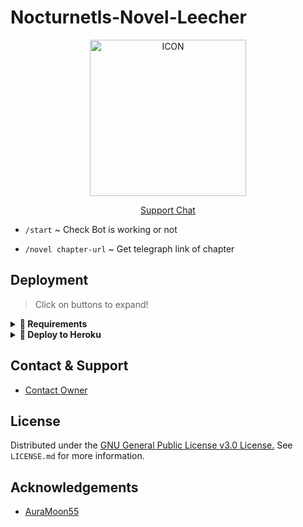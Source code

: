 # Nocturnetls-Novel-Leecher

<p align="center"><img src="https://telegra.ph/file/1d20a15375310e8dcd602.jpg" alt="ICON" width="250" height="250"/></p>


<p align="center">
    <a href="https://t.me/Villainevil_Support"> Support Chat </a> 
</p>

<p align="left">

- <code>/start</code> ~ Check Bot is working or not

- <code>/novel chapter-url</code> ~ Get telegraph link of chapter 
</p>


## Deployment

> Click on buttons to expand!

<details>
<summary><b>🔗 Requirements</b></summary>

- [Python3.9](https://www.python.org/downloads/release/python-390)

- [Telegram API Key](https://docs.pyrogram.org/intro/setup#api-keys)

- [Cloudscraper](https://github.com/VeNoMouS/cloudscraper)

- [BS4](https://www.crummy.com/software/BeautifulSoup/bs4/doc/)

- [Telegraph](https://github.com/python273/telegraph)

</details>


<details>
<summary><b>🔗 Deploy to Heroku</b></summary>
<br>

<h4>Click the button below to deploy Bot on Heroku!</h4>    
<p><a href="https://heroku.com/deploy?template=https://github.com/AuraMoon55/Nocturnetls-Novel-Leecher.git"><img src="https://img.shields.io/badge/Deploy%20To%20Heroku-blueviolet?style=for-the-badge&logo=heroku" width="200"/></a></p>
    
</details>


## Contact & Support

- [Contact Owner](https://t.me/Horni_Senpaii)


## License

Distributed under the [GNU General Public License v3.0 License.](https://github.com/AuraMoon55/Nocturnetls-Novel-Leecher/blob/main/LICENSE) See `LICENSE.md` for more information.

## Acknowledgements

- [AuraMoon55](https://github.com/AuraMoon55)
